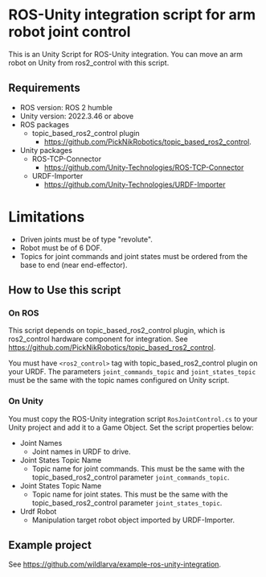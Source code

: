 # ROS-Unity integration script for arm robot joint control

This is an Unity Script for ROS-Unity integration.
You can move an arm robot on Unity from ros2_control with this script.

## Requirements

* ROS version: ROS 2 humble
* Unity version: 2022.3.46 or above
* ROS packages
  * topic_based_ros2_control plugin
    * https://github.com/PickNikRobotics/topic_based_ros2_control.
* Unity packages
  * ROS-TCP-Connector
    * https://github.com/Unity-Technologies/ROS-TCP-Connector
  * URDF-Importer
    * https://github.com/Unity-Technologies/URDF-Importer

# Limitations

* Driven joints must be of type "revolute".
* Robot must be of 6 DOF.
* Topics for joint commands and joint states must be ordered from the base to end (near end-effector).

## How to Use this script

### On ROS

This script depends on topic_based_ros2_control plugin, which is ros2_control hardware component for integration. See https://github.com/PickNikRobotics/topic_based_ros2_control.

You must have `<ros2_control>` tag with topic_based_ros2_control plugin on your URDF.
The parameters `joint_commands_topic` and `joint_states_topic` must be the same with the topic names configured on Unity script.

### On Unity

You must copy the ROS-Unity integration script `RosJointControl.cs` to your Unity project and add it to a Game Object.
Set the script properties below:
* Joint Names
  * Joint names in URDF to drive.
* Joint States Topic Name
  * Topic name for joint commands. This must be the same with the topic_based_ros2_control parameter `joint_commands_topic`.
* Joint States Topic Name
  * Topic name for joint states. This must be the same with the topic_based_ros2_control parameter `joint_states_topic`.
* Urdf Robot
  * Manipulation target robot object imported by URDF-Importer.

## Example project

See https://github.com/wildlarva/example-ros-unity-integration.
